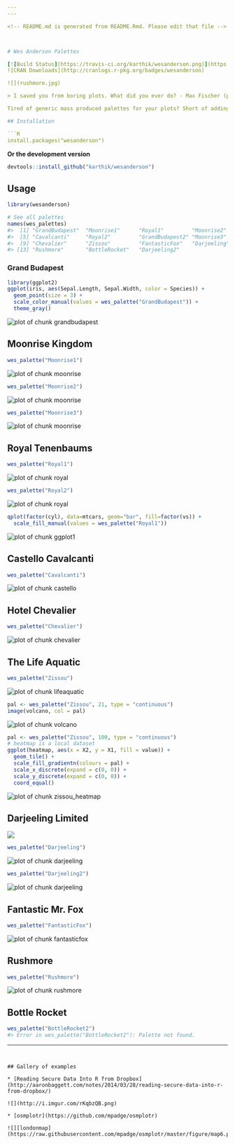 ```yaml
---
---

<!-- README.md is generated from README.Rmd. Please edit that file -->



# Wes Anderson Palettes

[![Build Status](https://travis-ci.org/karthik/wesanderson.png)](https://travis-ci.org/karthik/wesanderson)  
![CRAN Downloads](http://cranlogs.r-pkg.org/badges/wesanderson)

![](rushmore.jpg)

> I saved you from boring plots. What did you ever do? - Max Fischer (probably)

Tired of generic mass produced palettes for your plots? Short of adding an owl and dressing up your plot in a bowler hat, here's the most indie thing you can do to one. First round of palettes derived from the amazing Tumblr blog [Wes Anderson Palettes.](http://wesandersonpalettes.tumblr.com/)

## Installation

```R
install.packages("wesanderson")
```

__Or the development version__

```R
devtools::install_github("karthik/wesanderson")
```

## Usage


```r
library(wesanderson)

# See all palettes
names(wes_palettes)
#>  [1] "GrandBudapest"  "Moonrise1"      "Royal1"         "Moonrise2"     
#>  [5] "Cavalcanti"     "Royal2"         "GrandBudapest2" "Moonrise3"     
#>  [9] "Chevalier"      "Zissou"         "FantasticFox"   "Darjeeling"    
#> [13] "Rushmore"       "BottleRocket"   "Darjeeling2"
```

### Grand Budapest


```r
library(ggplot2)
ggplot(iris, aes(Sepal.Length, Sepal.Width, color = Species)) + 
  geom_point(size = 3) + 
  scale_color_manual(values = wes_palette("GrandBudapest")) + 
  theme_gray()
```

![plot of chunk grandbudapest](figure/grandbudapest-1.png)

## Moonrise Kingdom


```r
wes_palette("Moonrise1")
```

![plot of chunk moonrise](figure/moonrise-1.png)

```r
wes_palette("Moonrise2")
```

![plot of chunk moonrise](figure/moonrise-2.png)

```r
wes_palette("Moonrise3")
```

![plot of chunk moonrise](figure/moonrise-3.png)

## Royal Tenenbaums


```r
wes_palette("Royal1")
```

![plot of chunk royal](figure/royal-1.png)

```r
wes_palette("Royal2")
```

![plot of chunk royal](figure/royal-2.png)


```r
qplot(factor(cyl), data=mtcars, geom="bar", fill=factor(vs)) + 
  scale_fill_manual(values = wes_palette("Royal1"))
```

![plot of chunk ggplot1](figure/ggplot1-1.png)

## Castello Cavalcanti


```r
wes_palette("Cavalcanti")
```

![plot of chunk castello](figure/castello-1.png)

## Hotel Chevalier


```r
wes_palette("Chevalier")
```

![plot of chunk chevalier](figure/chevalier-1.png)

## The Life Aquatic


```r
wes_palette("Zissou")
```

![plot of chunk lifeaquatic](figure/lifeaquatic-1.png)


```r
pal <- wes_palette("Zissou", 21, type = "continuous")
image(volcano, col = pal)
```

![plot of chunk volcano](figure/volcano-1.png)


```r
pal <- wes_palette("Zissou", 100, type = "continuous")
# heatmap is a local dataset
ggplot(heatmap, aes(x = X2, y = X1, fill = value)) +
  geom_tile() + 
  scale_fill_gradientn(colours = pal) + 
  scale_x_discrete(expand = c(0, 0)) +
  scale_y_discrete(expand = c(0, 0)) + 
  coord_equal() 
```

![plot of chunk zissou_heatmap](figure/zissou_heatmap-1.png)

## Darjeeling Limited

![](http://i.imgur.com/Z2nJvOG.jpg)


```r
wes_palette("Darjeeling")
```

![plot of chunk darjeeling](figure/darjeeling-1.png)

```r
wes_palette("Darjeeling2")
```

![plot of chunk darjeeling](figure/darjeeling-2.png)

## Fantastic Mr. Fox


```r
wes_palette("FantasticFox")
```

![plot of chunk fantasticfox](figure/fantasticfox-1.png)

## Rushmore


```r
wes_palette("Rushmore")
```

![plot of chunk rushmore](figure/rushmore-1.png)

## Bottle Rocket


```r
wes_palette("BottleRocket2")
#> Error in wes_palette("BottleRocket2"): Palette not found.
```

---
```


## Gallery of examples

* [Reading Secure Data Into R from Dropbox](http://aaronbaggett.com/notes/2014/03/28/reading-secure-data-into-r-from-dropbox/)

![](http://i.imgur.com/rKqbzQB.png)

* [osmplotr](https://github.com/mpadge/osmplotr)

![][londonmap](https://raw.githubusercontent.com/mpadge/osmplotr/master/figure/map6.png)

